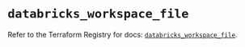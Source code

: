 # `databricks_workspace_file`

Refer to the Terraform Registry for docs: [`databricks_workspace_file`](https://registry.terraform.io/providers/databricks/databricks/1.36.0/docs/resources/workspace_file).
